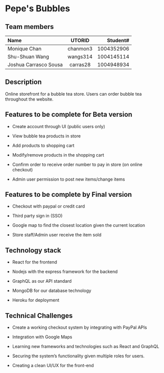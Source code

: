 # Pepe's Bubbles

## Team members

| Name      | UTORID| Student#     |
| :---        |    :----:   |          ---: |
| Monique Chan      | chanmon3| 1004352906   |
| Shu-Shuan Wang   | wangs314 | 1004145114      |
| Joshua Carrasco Sousa   | carras28| 1004948934|

## Description

Online storefront for a bubble tea store. Users can order bubble tea throughout the website.

## Features to be complete for Beta version

-   Create account through UI (public users only)
    
-   View bubble tea products in store
    
-   Add products to shopping cart
    
-   Modify/remove products in the shopping cart
    
-   Confirm order to receive order number to pay in store (on online checkout)
    
-   Admin user permission to post new items/change items

## Features to be complete by Final version

-   Checkout with paypal or credit card
    
-   Third party sign in (SSO)
    
-   Google map to find the closest location given the current location
    
-   Store staff/Admin user receive the item sold

## Technology stack

-   React for the frontend
    
-   Nodejs with the express framework for the backend
    
-   GraphQL as our API standard
    
-   MongoDB for our database technology
    
-   Heroku for deployment

## Technical Challenges

-   Create a working checkout system by integrating with PayPal APIs
    
-   Integration with Google Maps
    
-   Learning new frameworks and technologies such as React and GraphQL
    
-   Securing the system’s functionality given multiple roles for users.
    
-   Creating a clean UI/UX for the front-end
